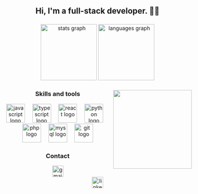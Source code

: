 <h2 align="center">Hi, I'm a full-stack developer. 👋🏻</h2>

###

<div align="center">
  <img src="https://github-readme-stats.vercel.app/api?username=devpaulo2077&hide_title=false&hide_rank=true&show_icons=true&include_all_commits=true&count_private=true&disable_animations=false&theme=react&locale=en&hide_border=true" height="150" alt="stats graph"  />
  <img src="https://github-readme-stats.vercel.app/api/top-langs?username=devpaulo2077&locale=en&hide_title=false&layout=compact&card_width=320&langs_count=10&theme=react&hide_border=true" height="150" alt="languages graph"  />
</div>

###

<img align="right" height="210" src="https://cdn.dribbble.com/users/1579322/screenshots/6587273/blue_boy_typing_nothought.gif"  />

###

<div align="center">
  <h3>Skills and tools</h3>
  <img src="https://cdn.jsdelivr.net/gh/devicons/devicon/icons/javascript/javascript-original.svg" height="50" alt="javascript logo"  />
  <img width="12" />
  <img src="https://cdn.jsdelivr.net/gh/devicons/devicon/icons/typescript/typescript-original.svg" height="50" alt="typescript logo"  />
  <img width="12" />
  <img src="https://cdn.jsdelivr.net/gh/devicons/devicon/icons/react/react-original.svg" height="50" alt="react logo"  />
  <img width="12" />
  <img src="https://cdn.jsdelivr.net/gh/devicons/devicon/icons/python/python-original.svg" height="50" alt="python logo"  />
  <img width="12" />
  <img src="https://cdn.jsdelivr.net/gh/devicons/devicon/icons/php/php-original.svg" height="50" alt="php logo"  />
  <img width="12" />
  <img src="https://cdn.simpleicons.org/mysql/4479A1" height="50" alt="mysql logo"  />
  <img width="12" />
  <img src="https://cdn.jsdelivr.net/gh/devicons/devicon/icons/git/git-original.svg" height="50" alt="git logo"  />
</div>

###

<div align="center" >
  <h3>Contact</h3>
  <a href="mailto:dev.paulorc@gmail.com" target="_blank">
    <img src="https://img.shields.io/static/v1?message=Gmail&logo=gmail&label=&color=61DBFB&logoColor=61DBFB&labelColor=000&style=for-the-badge" height="30" alt="gmail logo"  />
  </a>
</div>

<div align="center">
  <a href="https://www.linkedin.com/in/devpaulo2077/" target="_blank">
     <img src="https://img.shields.io/static/v1?message=LinkedIn&logo=linkedin&label=&color=61DBFB&logoColor=61DBFB&labelColor=000&style=for-the-badge" height="30" alt="linkedin logo"  />
  </a>
</div>

###

<br clear="both">
